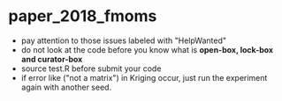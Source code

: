 # paper_2018_fmoms
- pay attention to those issues labeled with "HelpWanted"
- do not look at the code before you know what is **open-box, lock-box and curator-box**
- source test.R before submit your code
- if error like ("not a matrix") in Kriging occur, just run the experiment again with another seed. 
